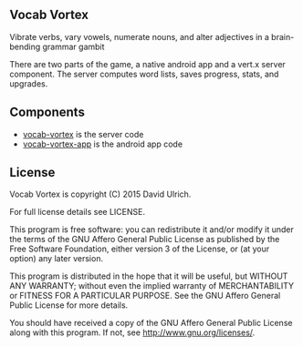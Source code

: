 ## Vocab Vortex
Vibrate verbs, vary vowels, numerate nouns, and alter adjectives in a brain-bending grammar gambit

There are two parts of the game, a native android app and a vert.x server component. The server computes word lists, saves progress, stats, and upgrades.


## Components

* [vocab-vortex](https://github.com/dulrich/vocab-vortex) is the server code
* [vocab-vortex-app](https://github.com/dulrich/vocab-vortex-app) is the android app code


## License

Vocab Vortex is copyright (C) 2015 David Ulrich.

For full license details see LICENSE.

This program is free software: you can redistribute it and/or modify it under the terms of the GNU Affero General Public License as published by the Free Software Foundation, either version 3 of the License, or (at your option) any later version.

This program is distributed in the hope that it will be useful, but WITHOUT ANY WARRANTY; without even the implied warranty of MERCHANTABILITY or FITNESS FOR A PARTICULAR PURPOSE. See the GNU Affero General Public License for more details.

You should have received a copy of the GNU Affero General Public License along with this program. If not, see http://www.gnu.org/licenses/.
